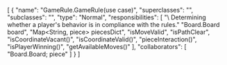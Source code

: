 [
  {
    "name": "GameRule.GameRule(use case)",
    "superclasses": "",
    "subclasses": "",
    "type": "Normal",
    "responsibilities": [
      "\\ Determining whether a player's behavior is in compliance with the rules."
      "Board.Board board",
      "Map<String, piece> piecesDict",
      "isMoveValid",
      "isPathClear",
      "isCoordinateVacant()",
      "isCoordinateValid()",
      "pieceInteraction()",
      "isPlayerWinning()",
      "getAvailableMoves()"
    ],
    "collaborators": [
      "Board.Board; piece"
    ]
  }
]